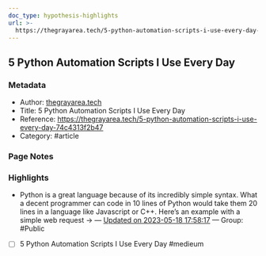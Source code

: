 ```yaml
---
doc_type: hypothesis-highlights
url: >-
  https://thegrayarea.tech/5-python-automation-scripts-i-use-every-day-74c4313f2b47
---
```


## 5 Python Automation Scripts I Use Every Day

### Metadata

- Author: [thegrayarea.tech]()
- Title: 5 Python Automation Scripts I Use Every Day
- Reference: <https://thegrayarea.tech/5-python-automation-scripts-i-use-every-day-74c4313f2b47>
- Category: #article

### Page Notes

### Highlights

- Python is a great language because of its incredibly simple syntax. What a decent programmer can code in 10 lines of Python would take them 20 lines in a language like Javascript or C++. Here’s an example with a simple web request → — [Updated on 2023-05-18 17:58:17](https://hyp.is/4ZJ4LPVhEe2W-e_mcuL7Uw/thegrayarea.tech/5-python-automation-scripts-i-use-every-day-74c4313f2b47) — Group: #Public
    
- [ ] 5 Python Automation Scripts I Use Every Day #medieum


